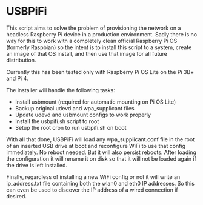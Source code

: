 # USBPiFi

This script aims to solve the problem of provisioning the network on a headless Raspberry Pi device in a production environment. Sadly there is no way for this to work with a completely clean official Raspberry Pi OS (formerly Raspbian) so the intent is to install this script to a system, create an image of that OS install, and then use that image for all future distribution.

Currently this has been tested only with Raspberry Pi OS Lite on the Pi 3B+ and Pi 4.

The installer will handle the following tasks:

- Install usbmount (required for automatic mounting on Pi OS Lite)
- Backup original udevd and wpa_supplicant files
- Update udevd and usbmount configs to work properly
- Install the usbpifi.sh script to root
- Setup the root cron to run usbpifi.sh on boot

With all that done, USBPiFi will load any wpa_supplicant.conf file in the root of an inserted USB drive at boot and reconfigure WiFi to use that config immediately. No reboot needed. But it will also persist reboots. After loading the configuration it will rename it on disk so that it will not be loaded again if the drive is left installed.

Finally, regardless of installing a new WiFi config or not it will write an ip_address.txt file containing both the wlan0 and eth0 IP addresses. So this can even be used to discover the IP address of a wired connection if desired.